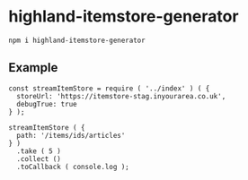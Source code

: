 # highland-itemstore-generator

`npm i highland-itemstore-generator`

## Example ##

```
const streamItemStore = require ( '../index' ) ( {
  storeUrl: 'https://itemstore-stag.inyourarea.co.uk',
  debugTrue: true
} );

streamItemStore ( {
  path: '/items/ids/articles'
} )
  .take ( 5 )
  .collect ()
  .toCallback ( console.log );
```
